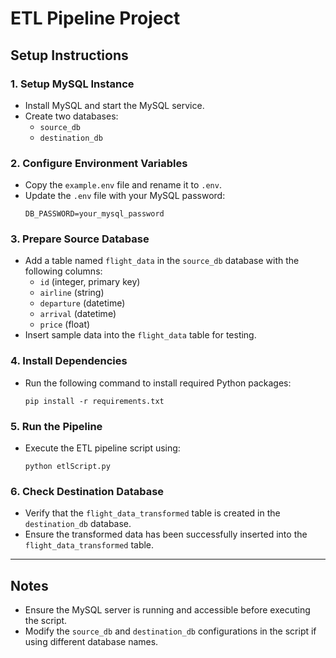 # ETL Pipeline Project

## Setup Instructions

### 1. Setup MySQL Instance
- Install MySQL and start the MySQL service.
- Create two databases:
  - `source_db`
  - `destination_db`

### 2. Configure Environment Variables
- Copy the `example.env` file and rename it to `.env`.
- Update the `.env` file with your MySQL password:
  ```
  DB_PASSWORD=your_mysql_password
  ```

### 3. Prepare Source Database
- Add a table named `flight_data` in the `source_db` database with the following columns:
  - `id` (integer, primary key)
  - `airline` (string)
  - `departure` (datetime)
  - `arrival` (datetime)
  - `price` (float)
- Insert sample data into the `flight_data` table for testing.

### 4. Install Dependencies
- Run the following command to install required Python packages:
  ```
  pip install -r requirements.txt
  ```

### 5. Run the Pipeline
- Execute the ETL pipeline script using:
  ```
  python etlScript.py
  ```

### 6. Check Destination Database
- Verify that the `flight_data_transformed` table is created in the `destination_db` database.
- Ensure the transformed data has been successfully inserted into the `flight_data_transformed` table.

---

## Notes
- Ensure the MySQL server is running and accessible before executing the script.
- Modify the `source_db` and `destination_db` configurations in the script if using different database names.

